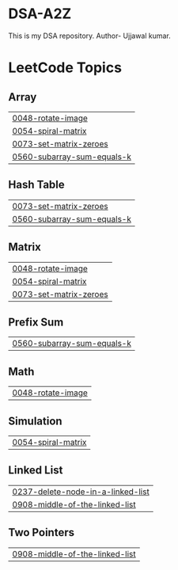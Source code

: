 # DSA-A2Z
This is my DSA repository.
Author- Ujjawal kumar.

<!---LeetCode Topics Start-->
# LeetCode Topics
## Array
|  |
| ------- |
| [0048-rotate-image](https://github.com/ujjawalkr07/DSA-A2Z/tree/master/0048-rotate-image) |
| [0054-spiral-matrix](https://github.com/ujjawalkr07/DSA-A2Z/tree/master/0054-spiral-matrix) |
| [0073-set-matrix-zeroes](https://github.com/ujjawalkr07/DSA-A2Z/tree/master/0073-set-matrix-zeroes) |
| [0560-subarray-sum-equals-k](https://github.com/ujjawalkr07/DSA-A2Z/tree/master/0560-subarray-sum-equals-k) |
## Hash Table
|  |
| ------- |
| [0073-set-matrix-zeroes](https://github.com/ujjawalkr07/DSA-A2Z/tree/master/0073-set-matrix-zeroes) |
| [0560-subarray-sum-equals-k](https://github.com/ujjawalkr07/DSA-A2Z/tree/master/0560-subarray-sum-equals-k) |
## Matrix
|  |
| ------- |
| [0048-rotate-image](https://github.com/ujjawalkr07/DSA-A2Z/tree/master/0048-rotate-image) |
| [0054-spiral-matrix](https://github.com/ujjawalkr07/DSA-A2Z/tree/master/0054-spiral-matrix) |
| [0073-set-matrix-zeroes](https://github.com/ujjawalkr07/DSA-A2Z/tree/master/0073-set-matrix-zeroes) |
## Prefix Sum
|  |
| ------- |
| [0560-subarray-sum-equals-k](https://github.com/ujjawalkr07/DSA-A2Z/tree/master/0560-subarray-sum-equals-k) |
## Math
|  |
| ------- |
| [0048-rotate-image](https://github.com/ujjawalkr07/DSA-A2Z/tree/master/0048-rotate-image) |
## Simulation
|  |
| ------- |
| [0054-spiral-matrix](https://github.com/ujjawalkr07/DSA-A2Z/tree/master/0054-spiral-matrix) |
## Linked List
|  |
| ------- |
| [0237-delete-node-in-a-linked-list](https://github.com/ujjawalkr07/DSA-A2Z/tree/master/0237-delete-node-in-a-linked-list) |
| [0908-middle-of-the-linked-list](https://github.com/ujjawalkr07/DSA-A2Z/tree/master/0908-middle-of-the-linked-list) |
## Two Pointers
|  |
| ------- |
| [0908-middle-of-the-linked-list](https://github.com/ujjawalkr07/DSA-A2Z/tree/master/0908-middle-of-the-linked-list) |
<!---LeetCode Topics End-->